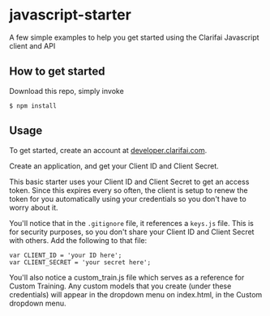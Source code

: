 # javascript-starter
A few simple examples to help you get started using the Clarifai Javascript client and API

## How to get started
Download this repo, simply invoke  
```script
$ npm install
```

## Usage

To get started, create an account at [developer.clarifai.com](http://developer.clarifai.com).

Create an application, and get your Client ID and Client Secret.

This basic starter uses your Client ID and Client Secret to get an access token.
Since this expires every so often, the client is setup to renew the token for
you automatically using your credentials so you don't have to worry about it.

You'll notice that in the `.gitignore` file, it references a `keys.js` file. 
This is for security purposes, so you don't share your Client ID and Client
Secret with others.  Add the following to that file:

```
var CLIENT_ID = 'your ID here';
var CLIENT_SECRET = 'your secret here';
```

You'll also notice a custom_train.js file which serves as a reference for Custom Training. Any custom models that you create (under these credentials) will appear in the dropdown menu on index.html, in the Custom dropdown menu.
